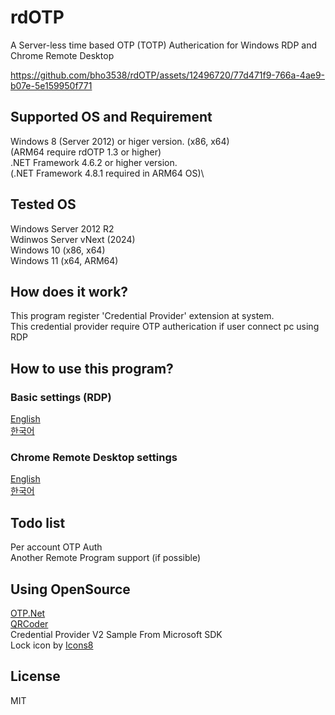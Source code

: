 # rdOTP
A Server-less time based OTP (TOTP) Autherication for Windows RDP and Chrome Remote Desktop

https://github.com/bho3538/rdOTP/assets/12496720/77d471f9-766a-4ae9-b07e-5e159950f771

## Supported OS and Requirement
Windows 8 (Server 2012) or higer version. (x86, x64)\
(ARM64 require rdOTP 1.3 or higher)\
.NET Framework 4.6.2 or higher version.\
(.NET Framework 4.8.1 required in ARM64 OS)\

## Tested OS
Windows Server 2012 R2\
Wdinwos Server vNext (2024)\
Windows 10 (x86, x64)\
Windows 11 (x64, ARM64)

## How does it work?
This program register 'Credential Provider' extension at system.\
This credential provider require OTP autherication if user connect pc using RDP

## How to use this program?
### Basic settings (RDP)
[English](https://github.com/bho3538/rdOTP/blob/master/manual_en.md)\
[한국어](https://github.com/bho3538/rdOTP/blob/master/manual_ko.md)

### Chrome Remote Desktop settings
[English](https://github.com/bho3538/rdOTP/blob/master/manual_chromerd.md)\
[한국어](https://github.com/bho3538/rdOTP/blob/master/manual_chromerd_ko.md)

## Todo list
Per account OTP Auth\
Another Remote Program support (if possible)

## Using OpenSource
[OTP.Net](https://github.com/kspearrin/Otp.NET)\
[QRCoder](https://github.com/codebude/QRCoder)\
Credential Provider V2 Sample From Microsoft SDK\
Lock icon by [Icons8](https://icons8.com)

## License
MIT
